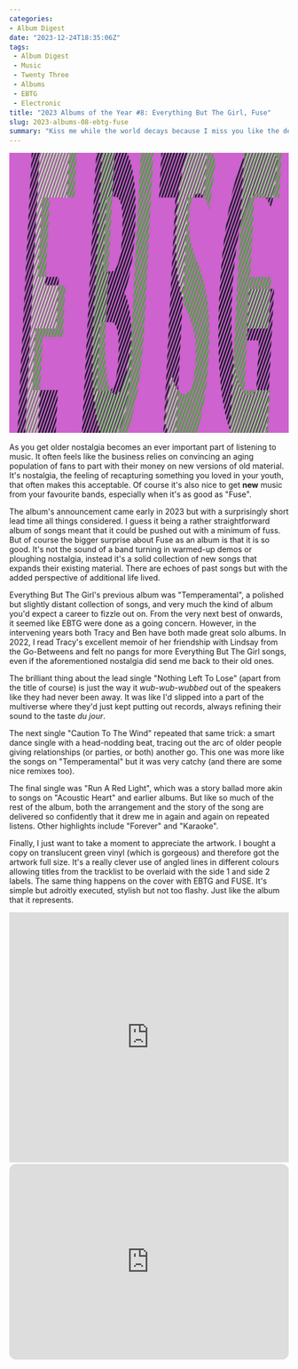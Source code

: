 ```yaml
---
categories:
- Album Digest
date: "2023-12-24T18:35:06Z"
tags: 
 - Album Digest
 - Music
 - Twenty Three
 - Albums
 - EBTG
 - Electronic
title: "2023 Albums of the Year #8: Everything But The Girl, Fuse"
slug: 2023-albums-08-ebtg-fuse
summary: "Kiss me while the world decays because I miss you like the deserts miss the rain."
---
```


![Cover of Fuse by Everything But The Girl](./ebtg-fuse.jpeg)

As you get older nostalgia becomes an ever important part of listening to music. It often feels like the business relies on convincing an aging population of fans to part with their money on new versions of old material. It's nostalgia, the feeling of recapturing something you loved in your youth, that often makes this acceptable. Of course it's also nice to get **new** music from your favourite bands, especially when it's as good as "Fuse". 

The album's announcement came early in 2023 but with a surprisingly short lead time all things considered. I guess it being a rather straightforward album of songs meant that it could be pushed out with a minimum of fuss. But of course the bigger surprise about Fuse as an album is that it is so good. It's not the sound of a band turning in warmed-up demos or ploughing nostalgia, instead it's a solid collection of new songs that expands their existing material. There are echoes of past songs but with the added perspective of additional life lived. 

Everything But The Girl's previous album was "Temperamental", a polished but slightly distant collection of songs, and very much the kind of album you'd expect a career to fizzle out on. From the very next best of onwards, it seemed like EBTG were done as a going concern. However, in the intervening years both Tracy and Ben have both made great solo albums. In 2022, I read Tracy's excellent memoir of her friendship with Lindsay from the Go-Betweens and felt no pangs for more Everything But The Girl songs, even if the aforementioned nostalgia did send me back to their old ones. 

The brilliant thing about the lead single "Nothing Left To Lose" (apart from the title of course) is just the way it *wub-wub-wubbed* out of the speakers like they had never been away. It was like I'd slipped into a part of the multiverse where they'd just kept putting out records, always refining their sound to the taste *du jour*. 

The next single "Caution To The Wind" repeated that same trick: a smart dance single with a head-nodding beat, tracing out the arc of older people giving relationships (or parties, or both) another go. This one was more like the songs on "Temperamental" but it was very catchy (and there are some nice remixes too). 

The final single was "Run A Red Light", which was a story ballad more akin to songs on "Acoustic Heart" and earlier albums. But like so much of the rest of the album, both the arrangement and the story of the song are delivered so confidently that it drew me in again and again on repeated listens. Other highlights include "Forever" and "Karaoke".

Finally, I just want to take a moment to appreciate the artwork. I bought a copy on translucent green vinyl (which is gorgeous) and therefore got the artwork full size. It's a really clever use of angled lines in different colours allowing titles from the tracklist to be overlaid with the side 1 and side 2 labels. The same thing happens on the cover with EBTG and FUSE. It's simple but adroitly executed, stylish but not too flashy. Just like the album that it represents. 

<iframe allow="autoplay *; encrypted-media *;" frameborder="0" height="450" style="width:100%;max-width:660px;overflow:hidden;background:transparent;" sandbox="allow-forms allow-popups allow-same-origin allow-scripts allow-storage-access-by-user-activation allow-top-navigation-by-user-activation" src="https://embed.music.apple.com/gb/album/fuse/1659426282"></iframe>

<iframe style="border-radius:12px" src="https://open.spotify.com/embed/album/5FQMRfSunEA660c3dYU2Mx?utm_source=generator" width="100%" height="352" frameBorder="0" allowfullscreen="" allow="autoplay; clipboard-write; encrypted-media; fullscreen; picture-in-picture" loading="lazy"></iframe>
